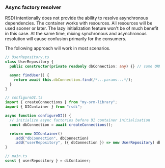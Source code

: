 ### Async factory resolver

RSDI intentionally does not provide the ability to resolve asynchronous dependencies. The container works with
resources. All resources will be used sooner or later. The lazy initialization feature won't be of much benefit
in this case. At the same time, mixing synchronous and asynchronous resolution will cause confusion primarily for
the consumers.

The following approach will work in most scenarios.

```typescript
// UserRepository.ts
class UserRepository {
  public constructor(private readonly dbConnection: any) {} // some ORM that requires opened connection

  async findUser() {
    return await this.dbConnection.find(/*...params...*/);
  }
}

// configureDI.ts
import { createConnections } from "my-orm-library";
import { DIContainer } from "rsdi";

async function configureDI() {
  // initialize async factories before DI container initialisation
  const dbConnection = await createConnections();

  return new DIContainer()
    .add("dbConnection", dbConnection)
    .add("userRepository", ({ dbConnection }) => new UserRepository( dbConnection ));
}

// main.ts
const { userRepository } = diContainer;
```
